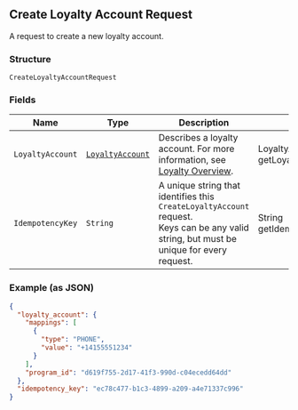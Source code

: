 ## Create Loyalty Account Request

A request to create a new loyalty account.

### Structure

`CreateLoyaltyAccountRequest`

### Fields

| Name | Type | Description | Getter |
|  --- | --- | --- | --- |
| `LoyaltyAccount` | [`LoyaltyAccount`](/doc/models/loyalty-account.md) | Describes a loyalty account. For more information, see <br>[Loyalty Overview](https://developer.squareup.com/docs/docs/loyalty/overview). | LoyaltyAccount getLoyaltyAccount() |
| `IdempotencyKey` | `String` | A unique string that identifies this `CreateLoyaltyAccount` request. <br>Keys can be any valid string, but must be unique for every request. | String getIdempotencyKey() |

### Example (as JSON)

```json
{
  "loyalty_account": {
    "mappings": [
      {
        "type": "PHONE",
        "value": "+14155551234"
      }
    ],
    "program_id": "d619f755-2d17-41f3-990d-c04ecedd64dd"
  },
  "idempotency_key": "ec78c477-b1c3-4899-a209-a4e71337c996"
}
```

